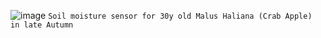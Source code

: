![image](https://github.com/invpe/GridShell/assets/106522950/6d8a0068-5217-43d9-abf7-b738601f7114)
`Soil moisture sensor for 30y old Malus Haliana (Crab Apple) in late Autumn`
 
